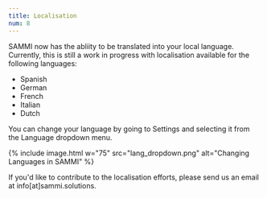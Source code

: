 ```yaml
---
title: Localisation
num: 8
---
```


SAMMI now has the abliity to be translated into your local language. Currently, this is still a work in progress with localisation available for the following languages:
- Spanish
- German
- French
- Italian
- Dutch

You can change your language by going to Settings and selecting it from the Language dropdown menu.

{% include image.html w="75" src="lang_dropdown.png" alt="Changing Languages in SAMMI" %}

If you'd like to contribute to the localisation efforts, please send us an email at info[at]sammi.solutions. 
